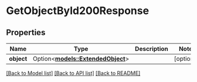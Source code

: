 # GetObjectById200Response

## Properties

Name | Type | Description | Notes
------------ | ------------- | ------------- | -------------
**object** | Option<[**models::ExtendedObject**](ExtendedObject.md)> |  | [optional]

[[Back to Model list]](../README.md#documentation-for-models) [[Back to API list]](../README.md#documentation-for-api-endpoints) [[Back to README]](../README.md)



